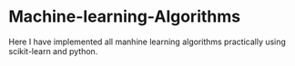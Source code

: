 # Machine-learning-Algorithms
Here I have implemented all manhine learning algorithms practically using scikit-learn and python.
